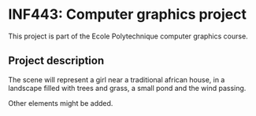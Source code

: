 # INF443: Computer graphics project
<p>
This project is part of the Ecole Polytechnique computer graphics course.
</p>

## Project description 

<p> The scene will represent a girl near a traditional african house, in a landscape filled with trees and grass, a small pond and the wind passing.
</p>
<p> Other elements might be added. </p>
